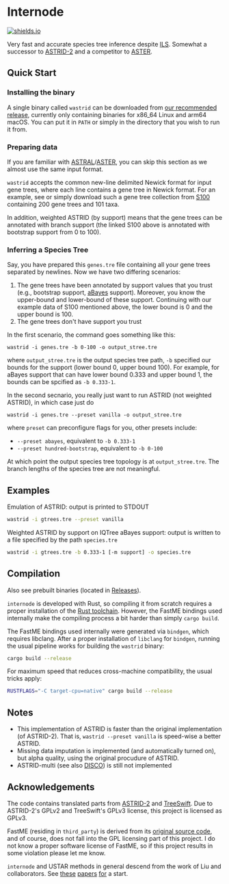 Internode
==================

[![shields.io](https://img.shields.io/badge/recommended_version-0.0.7_snapshot-blue?style=for-the-badge)](https://github.com/RuneBlaze/internode/releases/tag/v0.0.7-snapshot)

Very fast and accurate species tree inference despite [ILS](https://en.wikipedia.org/wiki/Incomplete_lineage_sorting). Somewhat a successor to [ASTRID-2](https://github.com/pranjalv123/ASTRID) and a competitor to [ASTER](https://github.com/chaoszhang/ASTER).

## Quick Start

### Installing the binary

A single binary called `wastrid` can be downloaded from [our recommended release](https://github.com/RuneBlaze/internode/releases/tag/v0.0.7-snapshot), currently only containing binaries for x86_64 Linux and arm64 macOS. You can put it in `PATH` or simply in the directory that you wish to run it from.

### Preparing data

If you are familiar with [ASTRAL](https://github.com/smirarab/ASTRAL)/[ASTER](https://github.com/chaoszhang/ASTER), you can skip this section as we almost use the same input format.

`wastrid` accepts the common new-line delimited Newick format for input gene trees, where each line contains a gene tree in Newick format. For an example, see or simply download such a gene tree collection from [S100](https://raw.githubusercontent.com/RuneBlaze/internode/main/resources/test/s100_k200.tre) containing 200 gene trees and 101 taxa.

In addition, weighted ASTRID (by support) means that the gene trees can be annotated with branch support (the linked S100 above is annotated with bootstrap support from 0 to 100).

### Inferring a Species Tree

Say, you have prepared this `genes.tre` file containing all your gene trees separated by newlines. Now we have two differing scenarios:

 1. The gene trees have been annotated by support values that you trust (e.g., bootstrap support, [aBayes](https://academic.oup.com/sysbio/article/60/5/685/1644562?login=false) support). Moreover, you know the upper-bound and lower-bound of these support. Continuing with our example data of S100 mentioned above, the lower bound is 0 and the upper bound is 100.
 2. The gene trees don't have support you trust

In the first scenario, the command goes something like this:

```shell
wastrid -i genes.tre -b 0-100 -o output_stree.tre
```

where `output_stree.tre` is the output species tree path, `-b` specified our bounds for the support (lower bound 0, upper bound 100). For example, for aBayes support that can have lower bound 0.333 and upper bound 1, the bounds can be spcified as `-b 0.333-1`.

In the second secnario, you really just want to run ASTRID (not weighted ASTRID), in which case just do

```shell
wastrid -i genes.tre --preset vanilla -o output_stree.tre
```

where `preset` can preconfigure flags for you, other presets include:

 - `--preset abayes`, equivalent to `-b 0.333-1`
 - `--preset hundred-bootstrap`, equivalent to `-b 0-100`

At which point the output species tree topology is at `output_stree.tre`. The branch lengths of the species tree are not meaningful.

## Examples

Emulation of ASTRID: output is printed to STDOUT

```bash
wastrid -i gtrees.tre --preset vanilla
```

Weighted ASTRID by support on IQTree aBayes support: output is written to a file
specified by the path `species.tre`

```bash
wastrid -i gtrees.tre -b 0.333-1 [-m support] -o species.tre
```

## Compilation

Also see prebuilt binaries (located in [Releases](https://github.com/RuneBlaze/internode/releases)).

`internode` is developed with Rust, so compiling it from scratch requires a proper installation of the [Rust toolchain](https://www.rust-lang.org/learn/get-started). However, the FastME bindings used internally make the compiling process a bit harder than simply `cargo build`.

The FastME bindings used internally were generated via `bindgen`, which
requires libclang. After a proper installation of `libclang` for `bindgen`, running the usual pipeline works for building the `wastrid` binary:

```bash
cargo build --release
```

For maximum speed that reduces cross-machine compatibility, the usual tricks apply:

```bash
RUSTFLAGS="-C target-cpu=native" cargo build --release
```

## Notes
 - This implementation of ASTRID is faster than the original implementation (of ASTRID-2). That is, `wastrid --preset vanilla` is speed-wise a better ASTRID.
 - Missing data imputation is implemented (and automatically turned on), but alpha quality, using the original procudure of ASTRID.
 - ASTRID-multi (see also [DISCO](https://github.com/JSdoubleL/DISCO)) is still not implemented

## Acknowledgements

The code contains translated parts from [ASTRID-2](https://github.com/pranjalv123/ASTRID) and [TreeSwift](https://github.com/niemasd/TreeSwift). Due to ASTRID-2's GPLv2 and TreeSwift's GPLv3 license, this project is licensed as GPLv3.

FastME (residing in `third_party`) is derived from its
[original source code](https://gite.lirmm.fr/atgc/FastME/), and
of course, does not fall into the GPL licensing part of this project. I do not know a proper software license of FastME, so if this project
results in some violation please let me know.

`internode` and USTAR methods in general descend from the work of Liu and
collaborators. See [these](https://doi.org/10.1093/sysbio/syr027) [papers](https://doi.org/10.1186/1471-2164-16-S10-S3) [for](https://doi.org/10.1109/TCBB.2016.2604812) a start.